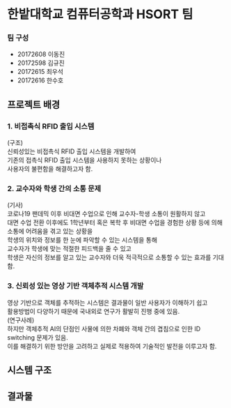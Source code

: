 # 한밭대학교 컴퓨터공학과 HSORT 팀

### 팀 구성
- 20172608 이동진
- 20172598 김규진
- 20172615 최우석
- 20172616 한수호

## 프로젝트 배경

### 1. 비접촉식 RFID 출입 시스템
(구조)<br>
신뢰성있는 비접촉식 RFID 출입 시스템을 개발하여<br>
기존의 접촉식 RFID 출입 시스템을 사용하지 못하는 상황이나<br>
사용자의 불편함을 해결하고자 함.<br>

### 2. 교수자와 학생 간의 소통 문제
(기사)<br>
코로나19 팬데믹 이후 비대면 수업으로 인해 교수자-학생 소통이 원활하지 않고<br>
대면 수업 전환 이후에도 1학년부터 혹은 복학 후 비대면 수업을 경험한 상황 등에 의해<br>
소통에 어려움을 겪고 있는 상황을<br>
학생의 위치와 정보를 한 눈에 파악할 수 있는 시스템을 통해<br>
교수자가 학생에 맞는 적절한 피드백을 줄 수 있고<br>
학생은 자신의 정보를 알고 있는 교수자와 더욱 적극적으로 소통할 수 있는 효과를 기대함.<br>

### 3. 신뢰성 있는 영상 기반 객체추적 시스템 개발
영상 기반으로 객체를 추적하는 시스템은 결과물이 일반 사용자가 이해하기 쉽고<br>
활용방법이 다양하기 때문에 국내외로 연구가 활발히 진행 중에 있음.<br>
(연구사례)<br>
하지만 객체추적 AI의 단점인 사물에 의한 차폐와 객체 간의 겹침으로 인한 ID switching 문제가 있음.<br>
이를 해결하기 위한 방안을 고려하고 실제로 적용하여 기술적인 발전을 이루고자 함.<br>

## 시스템 구조

## 결과물

